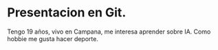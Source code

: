 # Presentacion en Git.
<p>
  Tengo 19 años, vivo en Campana, me interesa aprender sobre IA. Como hobbie me gusta hacer deporte.
</p>
